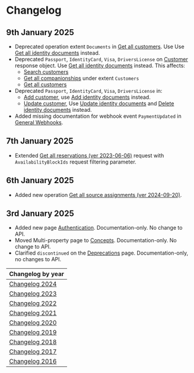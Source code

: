# Changelog

## 9th January 2025
* Deprecated operation extent `Documents` in [Get all customers](../operations/customers.md#get-all-customers). Use Use [Get all identity documents](../operations/identitydocuments.md#get-all-identity-documents) instead.
* Deprecated `Passport`, `IdentityCard`, `Visa`, `DriversLicense` on [Customer](../operations/customers.md#customer) response object. Use [Get all identity documents](../operations/identitydocuments.md#get-all-identity-documents) instead. This affects:
  * [Search customers](../operations/customers.md#customer)
  * [Get all companionships](../operations/companionships.md#get-all-companionships) under extent `Customers`
  * [Get all customers](../operations/customers.md#get-all-customers)
* Deprecated `Passport`, `IdentityCard`, `Visa`, `DriversLicense` in:
  * [Add customer](../operations/customers.md#add-customer), use [Add identity documents](../operations/identitydocuments.md#add-identity-documents) instead.
  * [Update customer](../operations/customers.md#update-customer), Use [Update identity documents](../operations/identitydocuments.md#update-identity-documents) and [Delete identity documents](../operations/identitydocuments.md#delete-identity-documents) instead.
* Added missing documentation for webhook event `PaymentUpdated` in [General Webhooks](../events/wh-general.md).

## 7th January 2025
* Extended [Get all reservations (ver 2023-06-06)](../operations/reservations.md) request with `AvailabilityBlockIds` request filtering parameter.

## 6th January 2025
* Added new operation [Get all source assignments (ver 2024-09-20)](../operations/sourceassignments.md#get-all-source-assignments-ver-2024-09-20).

## 3rd January 2025
* Added new page [Authentication](../guidelines/authentication.md). Documentation-only. No change to API.
* Moved Multi-property page to [Concepts](../concepts/README.md). Documentation-only. No change to API.
* Clarified `discontinued` on the [Deprecations](../deprecations/README.md) page. Documentation-only, no changes to API.

| Changelog by year |
| :-- |
| [Changelog 2024](changelog2024.md) |
| [Changelog 2023](changelog2023.md) |
| [Changelog 2022](changelog2022.md) |
| [Changelog 2021](changelog2021.md) |
| [Changelog 2020](changelog2020.md) |
| [Changelog 2019](changelog2019.md) |
| [Changelog 2018](changelog2018.md) |
| [Changelog 2017](changelog2017.md) |
| [Changelog 2016](changelog2016.md) |
